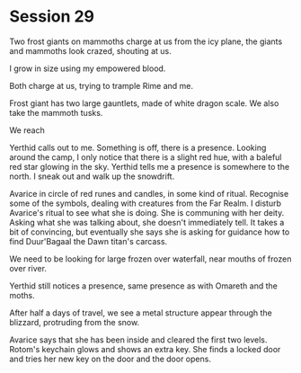 # Session 29

Two frost giants on mammoths charge at us from the icy plane, the giants and mammoths look crazed, shouting at us.

I grow in size using my empowered blood.

Both charge at us, trying to trample Rime and me.

Frost giant has two large gauntlets, made of white dragon scale. We also take the mammoth tusks.

We reach

Yerthid calls out to me. Something is off, there is a presence. Looking around the camp, I only notice that there is a slight red hue, with a baleful red star glowing in the sky. Yerthid tells me a presence is somewhere to the north. I sneak out and walk up the snowdrift.

Avarice in circle of red runes and candles, in some kind of ritual. Recognise some of the symbols, dealing with creatures from the Far Realm. I disturb Avarice's ritual to see what she is doing. She is communing with her deity. Asking what she was talking about, she doesn't immediately tell. It takes a bit of convincing, but eventually she says she is asking for guidance how to find Duur'Bagaal the Dawn titan's carcass.

We need to be looking for large frozen over waterfall, near mouths of frozen over river.

Yerthid still notices a presence, same presence as with Omareth and the moths.

After half a days of travel, we see a metal structure appear through the blizzard, protruding from the snow.

Avarice says that she has been inside and cleared the first two levels. Rotom's keychain glows and shows an extra key. She finds a locked door and tries her new key on the door and the door opens.



